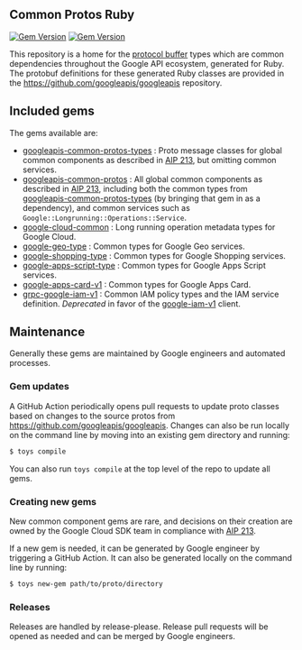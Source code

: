 ## Common Protos Ruby

[![Gem Version](https://badge.fury.io/rb/googleapis-common-protos.svg)](https://badge.fury.io/rb/googleapis-common-protos) [![Gem Version](https://badge.fury.io/rb/googleapis-common-protos-types.svg)](https://badge.fury.io/rb/googleapis-common-protos-types)

This repository is a home for the [protocol buffer](https://developers.google.com/protocol-buffers/) types which are
common dependencies throughout the Google API ecosystem, generated for Ruby.
The protobuf definitions for these generated Ruby classes are provided in the
https://github.com/googleapis/googleapis repository.

## Included gems

The gems available are:

*   [googleapis-common-protos-types](https://rubygems.org/gems/googleapis-common-protos-types) :
    Proto message classes for global common components as described in
    [AIP 213](https://google.aip.dev/213), but omitting common services.
*   [googleapis-common-protos](https://rubygems.org/gems/googleapis-common-protos) :
    All global common components as described in [AIP 213](https://google.aip.dev/213),
    including both the common types from
    [googleapis-common-protos-types](https://rubygems.org/gems/googleapis-common-protos-types)
    (by bringing that gem in as a dependency), and common services such as
    `Google::Longrunning::Operations::Service`.
*   [google-cloud-common](https://rubygems.org/gems/google-cloud-common) :
    Long running operation metadata types for Google Cloud.
*   [google-geo-type](https://rubygems.org/gems/google-geo-type) :
    Common types for Google Geo services.
*   [google-shopping-type](https://rubygems.org/gems/google-shopping-type) :
    Common types for Google Shopping services.
*   [google-apps-script-type](https://rubygems.org/gems/google-apps-script-type) :
    Common types for Google Apps Script services.
*   [google-apps-card-v1](https://rubygems.org/gems/google-apps-card-v1) :
    Common types for Google Apps Card.
*   [grpc-google-iam-v1](https://rubygems.org/gems/grpc-google-iam-v1) :
    Common IAM policy types and the IAM service definition. *Deprecated* in favor
    of the [google-iam-v1](https://rubygems.org/gems/google-iam-v1) client.

## Maintenance

Generally these gems are maintained by Google engineers and automated processes.

### Gem updates

A GitHub Action periodically opens pull requests to update proto classes based
on changes to the source protos from https://github.com/googleapis/googleapis.
Changes can also be run locally on the command line by moving into an existing
gem directory and running:

```bash
$ toys compile
```

You can also run `toys compile` at the top level of the repo to update all gems.

### Creating new gems

New common component gems are rare, and decisions on their creation are owned
by the Google Cloud SDK team in compliance with [AIP 213](https://google.aip.dev/213).

If a new gem is needed, it can be generated by Google engineer by triggering a
GitHub Action. It can also be generated locally on the command line by running:

```bash
$ toys new-gem path/to/proto/directory
```

### Releases

Releases are handled by release-please. Release pull requests will be opened as
needed and can be merged by Google engineers.
